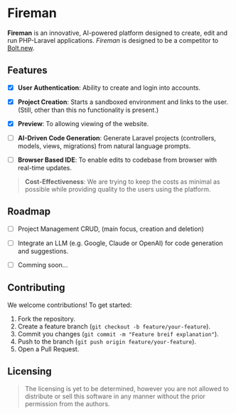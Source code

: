 # Fireman

**Fireman** is an innovative, AI-powered platform designed to create, edit and run PHP-Laravel applications. _Fireman_ is designed to be a competitor to [Bolt.new](https://bolt.new/).

## Features
- [x] **User Authentication**: Ability to create and login into accounts.

- [x] **Project Creation**: Starts a sandboxed environment and links to the user. (Still, other than this no functionality is present.)

- [x] **Preview**: To allowing viewing of the website.

- [ ] **AI-Driven Code Generation**: Generate Laravel projects (controllers, models, views, migrations) from natural language prompts. 

- [ ] **Browser Based IDE**: To enable edits to codebase from browser with real-time updates. 

> **Cost-Effectiveness**: We are trying to keep the costs as minimal as possible while providing quality to the users using the platform.

## Roadmap
- [ ] Project Management CRUD, (main focus, creation and deletion)

- [ ] Integrate an LLM (e.g. Google, Claude or OpenAI) for code generation and suggestions.

- [ ] Comming soon...


## Contributing
We welcome contributions! To get started:
1. Fork the repository.
2. Create a feature branch (`git checkout -b feature/your-feature`).
3. Commit you changes (`git commit -m "Feature breif explanation"`).
4. Push to the branch (`git push origin feature/your-feature`).
5. Open a Pull Request.

## Licensing
> The licensing is yet to be determined, however you are not allowed to distribute or sell this software in any manner without the prior permission from the authors.